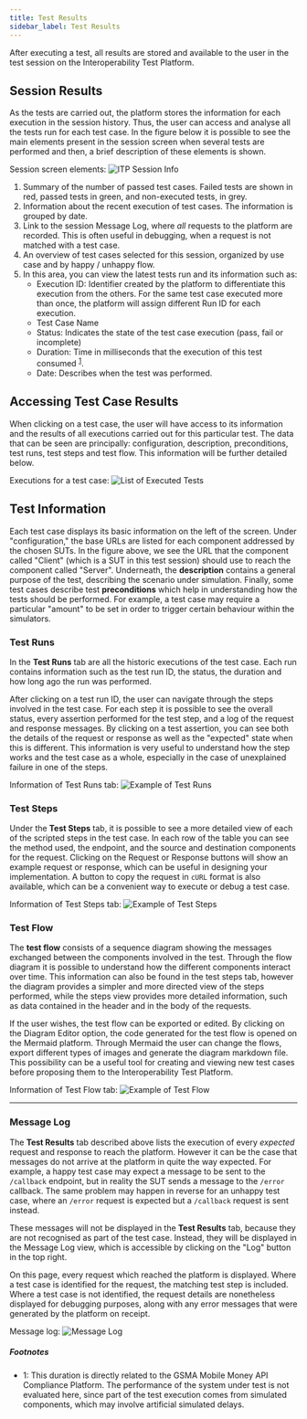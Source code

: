 ```yaml
---
title: Test Results
sidebar_label: Test Results
---
```


After executing a test, all results are stored and available to the user in the
test session on the Interoperability Test Platform.

## Session Results

As the tests are carried out, the platform stores the information for each
execution in the session history. Thus, the user can access and analyse all the
tests run for each test case. In the figure below it is possible to see the main
elements present in the session screen when several tests are performed and
then, a brief description of these elements is shown.

Session screen elements: ![ITP Session Info](/img/testsmainscreen.png)

1. Summary of the number of passed test cases. Failed tests are shown in red,
   passed tests in green, and non-executed tests, in grey.
2. Information about the recent execution of test cases. The information is
   grouped by date.
3. Link to the session Message Log, where _all_ requests to the platform are
   recorded. This is often useful in debugging, when a request is not matched
   with a test case.
4. An overview of test cases selected for this session, organized by use case
   and by happy / unhappy flow.
5. In this area, you can view the latest tests run and its information such as:
   - Execution ID: Identifier created by the platform to differentiate this
     execution from the others. For the same test case executed more than once,
     the platform will assign different Run ID for each execution.
   - Test Case Name
   - Status: Indicates the state of the test case execution (pass, fail or
     incomplete)
   - Duration: Time in milliseconds that the execution of this test consumed
     <sup>[1](#testduration)</sup>.
   - Date: Describes when the test was performed.

## Accessing Test Case Results

When clicking on a test case, the user will have access to its information and
the results of all executions carried out for this particular test. The data
that can be seen are principally: configuration, description, preconditions,
test runs, test steps and test flow. This information will be further detailed
below.

Executions for a test case: ![List of Executed Tests](/img/runlist.png)

## Test Information

Each test case displays its basic information on the left of the screen. Under
"configuration," the base URLs are listed for each component addressed by the
chosen SUTs. In the figure above, we see the URL that the component called
"Client" (which is a SUT in this test session) should use to reach the component
called "Server". Underneath, the **description** contains a general purpose of
the test, describing the scenario under simulation. Finally, some test cases
describe test **preconditions** which help in understanding how the tests should
be performed. For example, a test case may require a particular "amount" to be
set in order to trigger certain behaviour within the simulators.

### Test Runs

In the **Test Runs** tab are all the historic executions of the test case. Each
run contains information such as the test run ID, the status, the duration and
how long ago the run was performed.

After clicking on a test run ID, the user can navigate through the steps
involved in the test case. For each step it is possible to see the overall
status, every assertion performed for the test step, and a log of the request
and response messages. By clicking on a test assertion, you can see both the
details of the request or response as well as the "expected" state when this is
different. This information is very useful to understand how the step works and
the test case as a whole, especially in the case of unexplained failure in one
of the steps.

Information of Test Runs tab: ![Example of Test Runs](/img/testruns.png)

### Test Steps

Under the **Test Steps** tab, it is possible to see a more detailed view of each
of the scripted steps in the test case. In each row of the table you can see the
method used, the endpoint, and the source and destination components for the
request. Clicking on the Request or Response buttons will show an example
request or response, which can be useful in designing your implementation. A
button to copy the request in `cURL` format is also available, which can be a
convenient way to execute or debug a test case.

Information of Test Steps tab: ![Example of Test Steps](/img/teststeps.png)

### Test Flow

The **test flow** consists of a sequence diagram showing the messages exchanged
between the components involved in the test. Through the flow diagram it is
possible to understand how the different components interact over time. This
information can also be found in the test steps tab, however the diagram
provides a simpler and more directed view of the steps performed, while the
steps view provides more detailed information, such as data contained in the
header and in the body of the requests.

If the user wishes, the test flow can be exported or edited. By clicking on the
Diagram Editor option, the code generated for the test flow is opened on the
Mermaid platform. Through Mermaid the user can change the flows, export
different types of images and generate the diagram markdown file. This
possibility can be a useful tool for creating and viewing new test cases before
proposing them to the Interoperability Test Platform.

Information of Test Flow tab: ![Example of Test Flow](/img/testflow.png)

---

### Message Log

The **Test Results** tab described above lists the execution of every _expected_
request and response to reach the platform. However it can be the case that
messages do not arrive at the platform in quite the way expected. For example, a
happy test case may expect a message to be sent to the `/callback` endpoint, but
in reality the SUT sends a message to the `/error` callback. The same problem
may happen in reverse for an unhappy test case, where an `/error` request is
expected but a `/callback` request is sent instead.

These messages will not be displayed in the **Test Results** tab, because they
are not recognised as part of the test case. Instead, they will be displayed in
the Message Log view, which is accessible by clicking on the "Log" button in the
top right.

On this page, every request which reached the platform is displayed. Where a
test case is identified for the request, the matching test step is included.
Where a test case is not identified, the request details are nonetheless
displayed for debugging purposes, along with any error messages that were
generated by the platform on receipt.

Message log: ![Message Log](/img/testmessagelog.png)

##### Footnotes

- <a name="testduration">1</a>: This duration is directly related to the
  GSMA Mobile Money API Compliance Platform. The performance of the system under test is
  not evaluated here, since part of the test execution comes from simulated
  components, which may involve artificial simulated delays.
